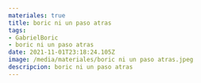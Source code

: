 ```yaml
---
materiales: true
title: boric ni un paso atras
tags:
- GabrielBoric
- boric ni un paso atras
date: 2021-11-01T23:18:24.105Z
image: /media/materiales/boric ni un paso atras.jpeg
descripcion: boric ni un paso atras
---
```

